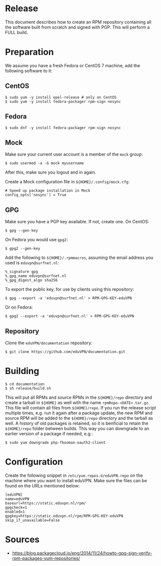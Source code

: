 # Release

This document describes how to create an RPM repository containing all the 
software built from scratch and signed with PGP. This will perform a FULL 
build.

# Preparation

We assume you have a fresh Fedora or CentOS 7 machine, add the following 
software to it:

## CentOS

    $ sudo yum -y install epel-release # only on CentOS
    $ sudo yum -y install fedora-packager rpm-sign nosync

## Fedora

    $ sudo dnf -y install fedora-packager rpm-sign nosync

## Mock

Make sure your current user account is a member of the `mock` group:

    $ sudo usermod -a -G mock myusername

After this, make sure you logout and in again.

Create a Mock configuration file in `${HOME}/.config/mock.cfg`:

    # Speed up package installation in Mock
    config_opts['nosync'] = True

## GPG

Make sure you have a PGP key available. If not, create one. On CentOS:

    $ gpg --gen-key

On Fedora you would use `gpg2`:

    $ gpg2 --gen-key

Add the following to `${HOME}/.rpmmacros`, assuming the email address you used 
is `eduvpn@surfnet.nl`:

    %_signature gpg
    %_gpg_name eduvpn@surfnet.nl
    %_gpg_digest_algo sha256

To export the public key, for use by clients using this repository:

    $ gpg --export -a 'eduvpn@surfnet.nl' > RPM-GPG-KEY-eduVPN

Or on Fedora:

    $ gpg2 --export -a 'eduvpn@surfnet.nl' > RPM-GPG-KEY-eduVPN

## Repository

Clone the `eduVPN/documentation` repository:

    $ git clone https://github.com/eduVPN/documentation.git

# Building

    $ cd documentation
    $ sh release/build.sh

This will put all RPMs and source RPMs in the `${HOME}/repo` directory and 
create a tarball in `${HOME}` as well with the name `rpmRepo-<DATE>.tar.gz`. 
This file will contain all files from `${HOME}/repo`. If you run the release
script multiple times, e.g. run it again after a package update, the new RPM 
and source RPM will be added to the `${HOME}/repo` directory and the tarball
as well. A history of old packages is retained, so it is benficial to retain
the `${HOME}/repo` folder between builds. This way you can downgrade to an 
earlier version of a package if needed, e.g.:

    $ sudo yum downgrade php-fkooman-oauth2-client

# Configuration

Create the following snippet in `/etc/yum.repos.d/eduVPN.repo` on the machine
where you want to install eduVPN. Make sure the files can be found on the URLs
mentioned below:

    [eduVPN]
    name=eduVPN
    baseurl=https://static.eduvpn.nl/rpm/
    gpgcheck=1
    enabled=1
    gpgkey=https://static.eduvpn.nl/rpm/RPM-GPG-KEY-eduVPN
    skip_if_unavailable=False
	
# Sources

* https://blog.packagecloud.io/eng/2014/11/24/howto-gpg-sign-verify-rpm-packages-yum-repositories/

